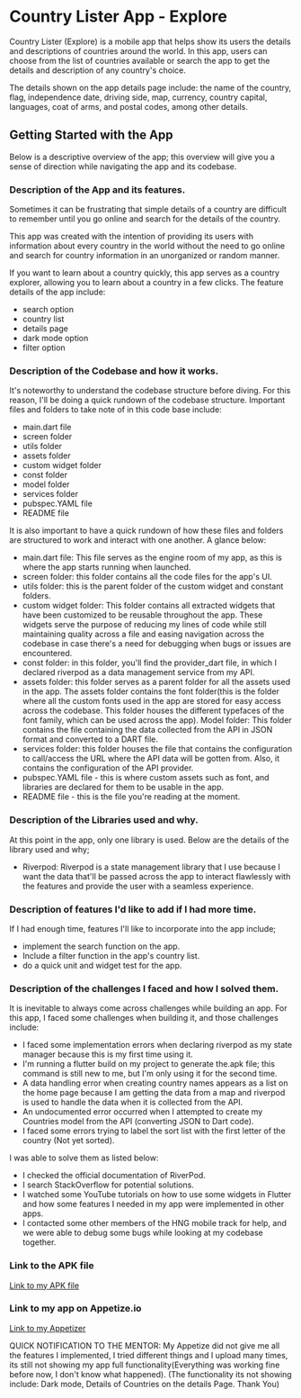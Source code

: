 # Country Lister App - Explore
Country Lister (Explore) is a mobile app that helps show its users the details and descriptions of countries around the world.
In this app, users can choose from the list of countries available or search the app to get the details and description of any country's choice.

The details shown on the app details page include: the name of the country, flag, independence date, driving side, map, currency, country capital, languages, coat of arms, and postal codes, among other details.


## Getting Started with the App
Below is a descriptive overview of the app; this overview will give you a sense of direction while navigating the app and its codebase.


### Description of the App and its features.
Sometimes it can be frustrating that simple details of a country are difficult to remember until you go online and search for the details of the country.

This app was created with the intention of providing its users with information about every country in the world without the need to go online and search for country information in an unorganized or random manner.

If you want to learn about a country quickly, this app serves as a country explorer, allowing you to learn about a country in a few clicks. The feature details of the app include:
- search option
- country list
- details page
- dark mode option
- filter option


### Description of the Codebase and how it works.
It's noteworthy to understand the codebase structure before diving. For this reason, I'll be doing a quick rundown of the codebase structure. Important files and folders to take note of in this code base include:
- main.dart file
- screen folder
- utils folder
- assets folder
- custom widget folder
- const folder
- model folder
- services folder
- pubspec.YAML file
- README file

It is also important to have a quick rundown of how these files and folders are structured to work and interact with one another.
A glance below:
- main.dart file: This file serves as the engine room of my app, as this is where the app starts running when launched.
- screen folder: this folder contains all the code files for the app's UI.
- utils folder: this is the parent folder of the custom widget and constant folders.
- custom widget folder: This folder contains all extracted widgets that have been customized to be reusable throughout the app. These widgets serve the purpose of reducing my lines of code while still maintaining quality across a file and easing navigation across the codebase in case there's a need for debugging when bugs or issues are encountered.
- const folder: in this folder, you'll find the provider_dart file, in which I declared riverpod as a data management service from my API.
- assets folder: this folder serves as a parent folder for all the assets used in the app. The assets folder contains the font folder(this is the folder where all the custom fonts used in the app are stored for easy access across the codebase. This folder houses the different typefaces of the font family, which can be used across the app).
  Model folder: This folder contains the file containing the data collected from the API in JSON format and converted to a DART file.
- services folder: this folder houses the file that contains the configuration to call/access the URL where the API data will be gotten from. Also, it contains the configuration of the API provider.
- pubspec.YAML file - this is where custom assets such as font, and libraries are declared for them to be usable in the app.
- README file - this is the file you're reading at the moment.


### Description of the Libraries used and why.
At this point in the app, only one library is used. Below are the details of the library used and why;
- Riverpod: Riverpod is a state management library that I use because I want the data that'll be passed across the app to interact flawlessly with the features and provide the user with a seamless experience.


### Description of features I'd like to add if I had more time.
If I had enough time, features I'll like to incorporate into the app include;
- implement the search function on the app.
- Include a filter function in the app's country list.
- do a quick unit and widget test for the app.


### Description of the challenges I faced and how I solved them.
It is inevitable to always come across challenges while building an app. For this app, I faced some challenges when building it, and those challenges include:
- I faced some implementation errors when declaring riverpod as my state manager because this is my first time using it.
- I'm running a flutter build on my project to generate the.apk file; this command is still new to me, but I'm only using it for the second time.
- A data handling error when creating country names appears as a list on the home page because I am getting the data from a map and riverpod is used to handle the data when it is collected from the API.
- An undocumented error occurred when I attempted to create my Countries model from the API (converting JSON to Dart code).
- I faced some errors trying to label the sort list with the first letter of the country (Not yet sorted).


I was able to solve them as listed below:
- I checked the official documentation of RiverPod.
- I search StackOverflow for potential solutions.
- I watched some YouTube tutorials on how to use some widgets in Flutter and how some features I needed in my app were implemented in other apps.
- I contacted some other members of the HNG mobile track for help, and we were able to debug some bugs while looking at my codebase together.


### Link to the APK file
[Link to my APK file](https://drive.google.com/file/d/1I-mvXeCtyBwWIS5_ilGWztBI0P4gXtOU/view?usp=sharing)


### Link to my app on Appetize.io
[Link to my Appetizer](https://appetize.io/app/3h4tfuyy3bpfeqyla26bt7g3ii?device=pixel6&osVersion=12.0&scale=75)

QUICK NOTIFICATION TO THE MENTOR:
My Appetize did not give me all the features I implemented, I tried different things and I upload many times, its still not showing my app full functionality(Everything was working fine before now, I don't know what happened).
(The functionality its not showing include: Dark mode, Details of Countries on the details Page. Thank You)

